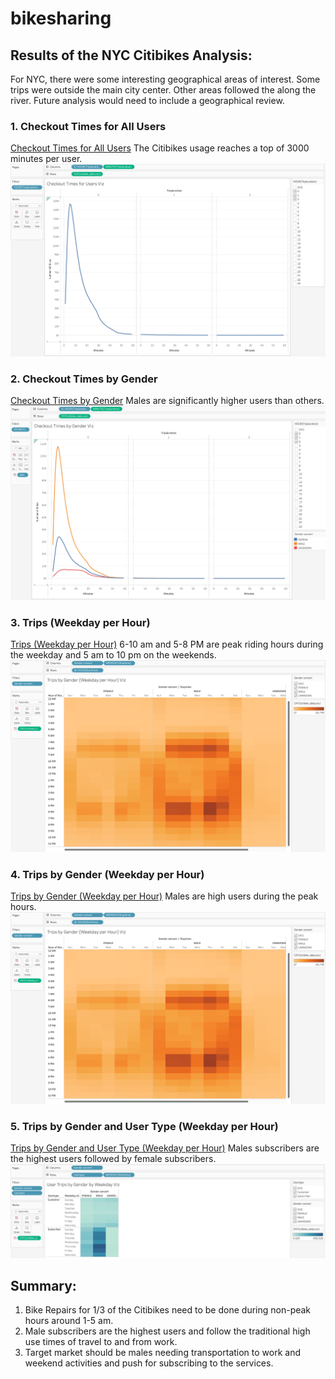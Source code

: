# bikesharing
## Results of the NYC Citibikes Analysis:
For NYC, there were some interesting geographical areas of interest.  Some trips were outside the main city center.  Other areas followed the along the river. Future analysis would need to include a geographical review.

### 1. Checkout Times for All Users
[Checkout Times for All Users](https://public.tableau.com/app/profile/arash.yousefi/viz/CheckoutTimesforUsersViz_16792464577150/CheckoutTimesforUsersViz?publish=yes)
The Citibikes usage reaches a top of 3000 minutes per user.
![Pic1](https://raw.githubusercontent.com/arash-yousefi/bikesharing/main/Images/Checkout%20Times%20for%20Users%20Viz.png)

### 2. Checkout Times by Gender
[Checkout Times by Gender](https://public.tableau.com/app/profile/arash.yousefi/viz/CheckoutTimesbyGenderViz_16792465442240/CheckoutTimesbyGenderViz?publish=yes)
Males are significantly higher users than others. 
![Pic2](https://raw.githubusercontent.com/arash-yousefi/bikesharing/main/Images/Checkout%20Times%20by%20Gender%20Viz.png)

### 3. Trips (Weekday per Hour)
[Trips (Weekday per Hour)](https://public.tableau.com/app/profile/arash.yousefi/viz/TripsbyWeekdayforEachHourViz_16792468195040/TripsbyWeekdayforEachHourViz?publish=yes)
6-10 am and 5-8 PM are peak riding hours during the weekday and 5 am to 10 pm on the weekends.
![Pic3](https://raw.githubusercontent.com/arash-yousefi/bikesharing/main/Images/Trips%20by%20Gender%20(Weekday%20per%20Hour)%20Viz.png)

### 4. Trips by Gender (Weekday per Hour)
[Trips by Gender (Weekday per Hour)](https://public.tableau.com/app/profile/arash.yousefi/viz/TripsbyGenderWeekdayperHourViz_16792469006270/TripsbyGenderWeekdayperHourViz?publish=yes)
Males are high users during the peak hours. 
![Pic4](https://raw.githubusercontent.com/arash-yousefi/bikesharing/main/Images/Trips%20by%20Gender%20(Weekday%20per%20Hour)%20Viz.png)

### 5. Trips by Gender and User Type (Weekday per Hour)
[Trips by Gender and User Type (Weekday per Hour)](https://public.tableau.com/app/profile/arash.yousefi/viz/UserTripsbyGenderbyWeekdayViz_16792471325010/UserTripsbyGenderbyWeekdayViz?publish=yes)
Males subscribers are the highest users followed by female subscribers. 
![Pic5](https://raw.githubusercontent.com/arash-yousefi/bikesharing/main/Images/User%20Trips%20by%20Gender%20by%20Weekday%20Viz.png)


## Summary:

1. Bike Repairs for 1/3 of the Citibikes need to be done during non-peak hours around 1-5 am. 
2. Male subscribers are the highest users and follow the traditional high use times of travel to and from work.  
3. Target market should be males needing transportation to work and weekend activities and push for subscribing to the services. 
